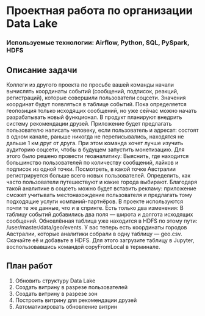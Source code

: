 # Проектная работа по организации Data Lake
### Используемые технологии: Airflow, Python, SQL, PySpark, HDFS

## Описание задачи
Коллеги из другого проекта по просьбе вашей команды начали вычислять координаты событий (сообщений, подписок, реакций, регистраций), которые совершили пользователи соцсети. Значения координат будут появляться в таблице событий. Пока определяется геопозиция только исходящих сообщений, но уже сейчас можно начать разрабатывать новый функционал. 
В продукт планируют внедрить систему рекомендации друзей. Приложение будет предлагать пользователю написать человеку, если пользователь и адресат:
состоят в одном канале, раньше никогда не переписывались, находятся не дальше 1 км друг от друга.
При этом команда хочет лучше изучить аудиторию соцсети, чтобы в будущем запустить монетизацию. Для этого было решено провести геоаналитику:
Выяснить, где находится большинство пользователей по количеству сообщений, лайков и подписок из одной точки.
Посмотреть, в какой точке Австралии регистрируется больше всего новых пользователей.
Определить, как часто пользователи путешествуют и какие города выбирают.
Благодаря такой аналитике в соцсеть можно будет вставить рекламу: приложение сможет учитывать местонахождение пользователя и предлагать тому подходящие услуги компаний-партнёров. 
В проекте используются почти те же данные, что и в спринте. Есть только два изменения:
В таблицу событий добавились два поля — широта и долгота исходящих сообщений. Обновлённая таблица уже находится в HDFS по этому пути: /user/master/data/geo/events.
У вас теперь есть координаты городов Австралии, которые аналитики собрали в одну таблицу — geo.csv. Скачайте её и добавьте в HDFS. Для этого загрузите таблицу в Jupyter, воспользовавшись командой copyFromLocal в терминале.

## План работ
1. Обновить структуру Data Lake
2. Создать витрину в разрезе пользователей
3. Создать витрину в разрезе зон
4. Построить витрину для рекомендации друзей
5. Автоматизировать обновление витрин
